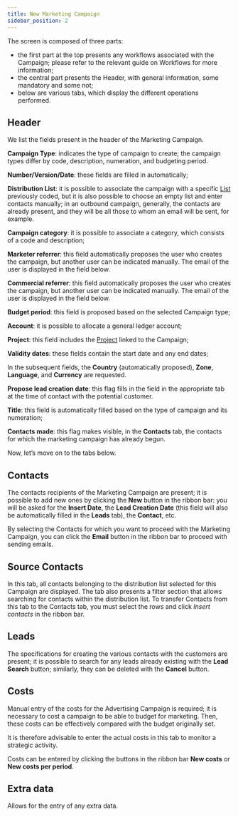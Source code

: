 ```yaml
---
title: New Marketing Campaign 
sidebar_position: 2
---
```


The screen is composed of three parts:     
- the first part at the top presents any workflows associated with the Campaign; please refer to the relevant guide on Workflows for more information;          
- the central part presents the Header, with general information, some mandatory and some not;     
- below are various tabs, which display the different operations performed.    

## Header

We list the fields present in the header of the Marketing Campaign.      

**Campaign Type**: indicates the type of campaign to create; the campaign types differ by code, description, numeration, and budgeting period.     

**Number/Version/Date**: these fields are filled in automatically;        

**Distribution List**: it is possible to associate the campaign with a specific [List](/docs/crm/budget-marketing-automation/distribution-list/distribution-list-new) previously coded, but it is also possible to choose an empty list and enter contacts manually; in an outbound campaign, generally, the contacts are already present, and they will be all those to whom an email will be sent, for example.    

**Campaign category**: it is possible to associate a category, which consists of a code and description;      

**Marketer referrer**: this field automatically proposes the user who creates the campaign, but another user can be indicated manually. The email of the user is displayed in the field below.      

**Commercial referrer**: this field automatically proposes the user who creates the campaign, but another user can be indicated manually. The email of the user is displayed in the field below.      

**Budget period**: this field is proposed based on the selected Campaign type;     

**Account**: it is possible to allocate a general ledger account;      

**Project**: this field includes the [Project](/docs/project-management/projects/new-project/new-project-intro) linked to the Campaign;     

**Validity dates**: these fields contain the start date and any end dates;    

In the subsequent fields, the **Country** (automatically proposed), **Zone**, **Language**, and **Currency** are requested.

**Propose lead creation date**: this flag fills in the field in the appropriate tab at the time of contact with the potential customer.     

**Title**: this field is automatically filled based on the type of campaign and its numeration;     

**Contacts made**: this flag makes visible, in the **Contacts** tab, the contacts for which the marketing campaign has already begun.

Now, let’s move on to the tabs below.      

## Contacts

The contacts recipients of the Marketing Campaign are present; it is possible to add new ones by clicking the **New** button in the ribbon bar: you will be asked for the **Insert Date**, the **Lead Creation Date** (this field will also be automatically filled in the **Leads** tab), the **Contact**, etc.

By selecting the Contacts for which you want to proceed with the Marketing Campaign, you can click the **Email** button in the ribbon bar to proceed with sending emails.

## Source Contacts  

In this tab, all contacts belonging to the distribution list selected for this Campaign are displayed. The tab also presents a filter section that allows searching for contacts within the distribution list. To transfer Contacts from this tab to the Contacts tab, you must select the rows and click *Insert contacts* in the ribbon bar.      

## Leads  

The specifications for creating the various contacts with the customers are present; it is possible to search for any leads already existing with the **Lead Search** button; similarly, they can be deleted with the **Cancel** button. 

## Costs  
Manual entry of the costs for the Advertising Campaign is required; it is necessary to cost a campaign to be able to budget for marketing. Then, these costs can be effectively compared with the budget originally set. 

It is therefore advisable to enter the actual costs in this tab to monitor a strategic activity.

Costs can be entered by clicking the buttons in the ribbon bar **New costs** or **New costs per period**.

## Extra data  
Allows for the entry of any extra data.